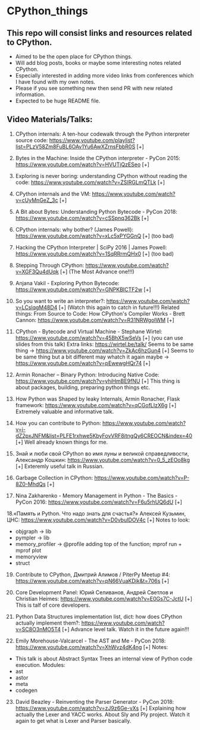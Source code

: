 # CPython_things

## This repo will consist links and resources related to CPython.

* Aimed to be the open place for CPython things.
* Will add blog posts, books or maybe some interesting notes related CPython.
* Especially interested in adding more video links from conferences which I have found with my own notes.
* Please if you see something new then send PR with new related information.
* Expected to be huge README file.

## Video Materials/Talks:

1. CPython internals: A ten-hour codewalk through the Python interpreter source code: https://www.youtube.com/playlist?list=PLzV58Zm8FuBL6OAv1Yu6AwXZrnsFbbR0S [+]

2. Bytes in the Machine: Inside the CPython interpreter - PyCon 2015: https://www.youtube.com/watch?v=HVUTjQzESeo [+]

3. Exploring is never boring: understanding CPython without reading the code: https://www.youtube.com/watch?v=ZSIRGLmQTLk [+]

4. CPython internals and the VM: https://www.youtube.com/watch?v=cUyMnGeZ_3c [+]

5. A Bit about Bytes: Understanding Python Bytecode - PyCon 2018: https://www.youtube.com/watch?v=cSSpnq362Bk [+]

6. CPython internals: why bother? (James Powell): https://www.youtube.com/watch?v=xLc5xPYGGnQ [+] (too bad)

7. Hacking the CPython Interpreter | SciPy 2016 | James Powell: https://www.youtube.com/watch?v=1SqRRrmQHx0 [+] (too bad)

8. Stepping Through CPython: https://www.youtube.com/watch?v=XGF3Qu4dUqk [+] (The Most Advance one!!!)

9. Anjana Vakil - Exploring Python Bytecode: https://www.youtube.com/watch?v=GNPKBICTF2w [+]

10. So you want to write an interpreter?: https://www.youtube.com/watch?v=LCslqgM48D4 [+] (Watch this again to catch in future!!!)
Related things:
From Source to Code: How CPython's Compiler Works - Brett Cannon: https://www.youtube.com/watch?v=R31NRWgoIWM [+]

11. CPython - Bytecode and Virtual Machine - Stephane Wirtel: https://www.youtube.com/watch?v=45BhX5wSeVs [+] (you can use slides from this talk)
Extra links: https://wirtel.be/talk/
Seems to be same thing -> https://www.youtube.com/watch?v=ZkAc6hzGun4 [+]
Seems to be same thing but a bit different may whatch it again maybe -> https://www.youtube.com/watch?v=pEwewgHQr74 [+]

12. Armin Ronacher – Binary Python: Introducing Native Code: https://www.youtube.com/watch?v=yhiHmBE9fNU [+]
This thing is about packages, building, preparing python things etc.

13. How Python was Shaped by leaky Internals, Armin Ronacher, Flask framework: https://www.youtube.com/watch?v=qCGofLIzX6g [+]
Extremely valuable and informative talk. 

14. How you can contribute to Python: https://www.youtube.com/watch?v=i-dZ2pxJNFM&list=PLFE1rxhwe5KbyFovVRF8itngQy6CREOCN&index=40 [+]
Well already known things for me.

15. Знай и люби свой CPython во имя луны и великой справедливости, Александр Кошкин: https://www.youtube.com/watch?v=0_5_zEOo8kg [+]
Exteremly useful talk in Russian.

16. Garbage Collection in CPython: https://www.youtube.com/watch?v=P-8Z0-MhdQs [+]

17. Nina Zakharenko - Memory Management in Python - The Basics - PyCon 2016:  https://www.youtube.com/watch?v=F6u5rhUQ6dU [+]

18.«Память и Python. Что надо знать для счастья?» Алексей Кузьмин, ЦНС:  https://www.youtube.com/watch?v=D0vbuIDOV4c [+]
Notes to look:
* objgraph -> lib
* pympler -> lib
* memory_profiler -> @profile adding top of the function; mprof run + mprof plot
* memoryview
* struct

19. Contribute to CPython, Дмитрий Алимов / PiterPy Meetup #4: https://www.youtube.com/watch?v=pN66VuaKDjk&t=706s [+]

20. Core Development Panel: Юрий Селиванов, Андрей Светлов и Christian Heimes: https://www.youtube.com/watch?v=E0Gs7C-JctU [+]
This is talf of core developers.

21. Python Data Structures implementation list, dict: how does CPython actually implement them?: https://www.youtube.com/watch?v=SC8O3nMO5T4 [+]
Advance level talk. Watch it in the future again!!!

22. Emily Morehouse-Valcarcel - The AST and Me - PyCon 2018: https://www.youtube.com/watch?v=XhWvz4dK4ng [+]
Notes:
* This talk is about Abstract Syntax Trees an internal view of Python code execution.
Modules:
* ast
* astor
* meta
* codegen

23. David Beazley - Reinventing the Parser Generator - PyCon 2018: https://www.youtube.com/watch?v=zJ9z6Ge-vXs [+]
Explaining how actually the Lexer and YACC works. About Sly and Ply project.
Watch it again to get what is Lexer and Parser basically.

